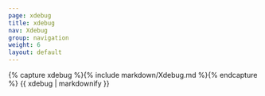 ```yaml
---
page: xdebug
title: xdebug
nav: Xdebug
group: navigation
weight: 6
layout: default
---
```


<div class="docs-section">
		{% capture xdebug %}{% include markdown/Xdebug.md %}{% endcapture %}
		{{ xdebug | markdownify }}
</div>
